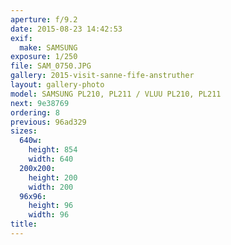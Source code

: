 ```yaml
---
aperture: f/9.2
date: 2015-08-23 14:42:53
exif:
  make: SAMSUNG
exposure: 1/250
file: SAM_0750.JPG
gallery: 2015-visit-sanne-fife-anstruther
layout: gallery-photo
model: SAMSUNG PL210, PL211 / VLUU PL210, PL211
next: 9e38769
ordering: 8
previous: 96ad329
sizes:
  640w:
    height: 854
    width: 640
  200x200:
    height: 200
    width: 200
  96x96:
    height: 96
    width: 96
title: 
---
```

